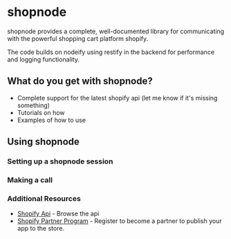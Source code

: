 # shopnode
shopnode provides a complete, well-documented library for communicating with the powerful
shopping cart platform shopify.

The code builds on nodeify using restify in the backend for performance and logging functionality.

## What do you get with shopnode?

* Complete support for the latest shopify api (let me know if it's missing something)
* Tutorials on how
* Examples of how to use

## Using shopnode

### Setting up a shopnode session

### Making a call

### Additional Resources

- [Shopify Api](http://api.shopify.com/) - Browse the api
- [Shopify Partner Program](http://www.shopify.com/partners/apps) - Register to become a partner
 to publish your app to the store.